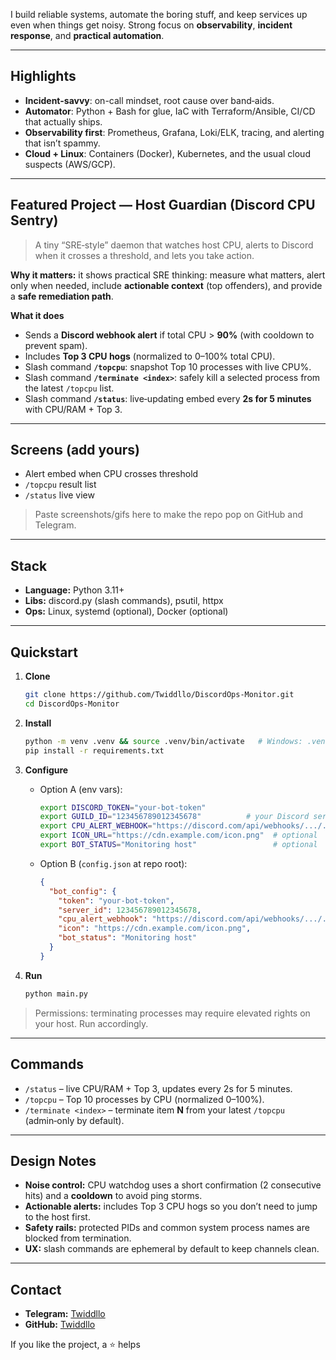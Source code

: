 
I build reliable systems, automate the boring stuff, and keep services up even when things get noisy. Strong focus on **observability**, **incident response**, and **practical automation**.

---

## Highlights
- **Incident-savvy**: on-call mindset, root cause over band‑aids.
- **Automator**: Python + Bash for glue, IaC with Terraform/Ansible, CI/CD that actually ships.
- **Observability first**: Prometheus, Grafana, Loki/ELK, tracing, and alerting that isn’t spammy.
- **Cloud + Linux**: Containers (Docker), Kubernetes, and the usual cloud suspects (AWS/GCP).

---

## Featured Project — Host Guardian (Discord CPU Sentry)
> A tiny “SRE‑style” daemon that watches host CPU, alerts to Discord when it crosses a threshold, and lets you take action.

**Why it matters:** it shows practical SRE thinking: measure what matters, alert only when needed, include **actionable context** (top offenders), and provide a **safe remediation path**.

**What it does**
- Sends a **Discord webhook alert** if total CPU > **90%** (with cooldown to prevent spam).
- Includes **Top 3 CPU hogs** (normalized to 0–100% total CPU).
- Slash command **`/topcpu`**: snapshot Top 10 processes with live CPU%.
- Slash command **`/terminate <index>`**: safely kill a selected process from the latest `/topcpu` list.
- Slash command **`/status`**: live‑updating embed every **2s for 5 minutes** with CPU/RAM + Top 3.

---

## Screens (add yours)
- Alert embed when CPU crosses threshold
- `/topcpu` result list
- `/status` live view

> Paste screenshots/gifs here to make the repo pop on GitHub and Telegram.

---

## Stack
- **Language:** Python 3.11+
- **Libs:** discord.py (slash commands), psutil, httpx
- **Ops:** Linux, systemd (optional), Docker (optional)

---

## Quickstart
1. **Clone**

   ```bash
   git clone https://github.com/Twiddllo/DiscordOps-Monitor.git
   cd DiscordOps-Monitor
   ```



2. **Install**

   ```bash
   python -m venv .venv && source .venv/bin/activate   # Windows: .venv\Scripts\activate
   pip install -r requirements.txt
   ```

3. **Configure**

   * Option A (env vars):

     ```bash
     export DISCORD_TOKEN="your-bot-token"
     export GUILD_ID="123456789012345678"          # your Discord server id
     export CPU_ALERT_WEBHOOK="https://discord.com/api/webhooks/.../..."
     export ICON_URL="https://cdn.example.com/icon.png"  # optional
     export BOT_STATUS="Monitoring host"                 # optional
     ```
   * Option B (`config.json` at repo root):

     ```json
     {
       "bot_config": {
         "token": "your-bot-token",
         "server_id": 123456789012345678,
         "cpu_alert_webhook": "https://discord.com/api/webhooks/.../...",
         "icon": "https://cdn.example.com/icon.png",
         "bot_status": "Monitoring host"
       }
     }
     ```

4. **Run**

   ```bash
   python main.py
   ```

> Permissions: terminating processes may require elevated rights on your host. Run accordingly.

---

## Commands

* `/status` – live CPU/RAM + Top 3, updates every 2s for 5 minutes.
* `/topcpu` – Top 10 processes by CPU (normalized 0–100%).
* `/terminate <index>` – terminate item **N** from your latest `/topcpu` (admin‑only by default).

---

## Design Notes

* **Noise control:** CPU watchdog uses a short confirmation (2 consecutive hits) and a **cooldown** to avoid ping storms.
* **Actionable alerts:** includes Top 3 CPU hogs so you don’t need to jump to the host first.
* **Safety rails:** protected PIDs and common system process names are blocked from termination.
* **UX:** slash commands are ephemeral by default to keep channels clean.

---

## Contact

* **Telegram:** [Twiddllo](t.me/twiddllo)
* **GitHub:** [Twiddllo](https://github.com/Twiddllo)

If you like the project, a ⭐ helps


